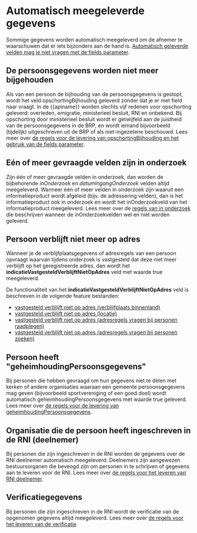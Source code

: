 # Automatisch meegeleverde gegevens

Sommige gegevens worden automatisch meegeleverd om de afnemer te waarschuwen dat er iets bijzonders aan de hand is. [Automatisch geleverde velden mag je niet vragen met de fields parameter](https://github.com/BRP-API/personen-informatie-service/blob/main/features/persoon/opschorting-bijhouding/fields.feature.Regel:opschortingBijhouding-mag-niet-worden-gevraagd-omdat-het-automatisch-wordt-geleverd).

## De persoonsgegevens worden niet meer bijgehouden 

Als van een persoon de bijhouding van de persoonsgegevens is gestopt, wordt het veld opschortingBijhouding geleverd zonder dat je er met field naar vraagt. In de {{apiname}} worden slechts vijf redenen voor opschorting geleverd: overleden, emigratie, ministerieel besluit, RNI en onbekend. Bij opschorting door ministerieel besluit wordt er getwijfeld aan de juistheid van de persoonsgegevens in de BRP, en 
wordt iemand bijvoorbeeld (tijdelijk) uitgeschreven uit de BRP of als niet-ingezetene beschouwd. Lees meer over [de regels voor de levering van opschortingBijhouding en het gebruik van de fields parameter](https://github.com/BRP-API/personen-informatie-service/blob/main/features/persoon/opschorting-bijhouding/fields.feature).



## Eén of meer gevraagde velden zijn in onderzoek

Zijn één of meer gevraagde velden in onderzoek, dan worden de bijbehorende *inOnderzoek* en *datumIngangOnderzoek* velden altijd meegeleverd.
Wanneer één of meer velden in onderzoek zijn waaruit een informatieproduct wordt afgeleid (bijv. de adressering velden), dan is het informatieproduct ook in onderzoek en wordt het inOnderzoekveld van het informatieproduct meegeleverd.
Lees meer over de [regels van in onderzoek](./../features/in-onderzoek.feature) die beschrijven wanneer de inOnderzoekvelden wel en niet worden geleverd.

## Persoon verblijft niet meer op adres

Wanneer je de verblijfplaatsgegevens of adresregels van een persoon opvraagt waarvan tijdens onderzoek is vastgesteld dat deze niet meer verblijft op het geregistreerde adres, dan wordt het **indicatieVastgesteldVerblijftNietOpAdres** veld met waarde true meegeleverd.

De functionaliteit van het **indicatieVastgesteldVerblijftNietOpAdres** veld is beschreven in de volgende feature bestanden:
- [vastgesteld verblijft niet op adres (verblijfplaats binnenland)](./../features/persoon/verblijfplaats/adres/vastgesteld-verblijft-niet-op-adres.feature)
- [vastgesteld verblijft niet op adres (locatie)](./../features/persoon/verblijfplaats/locatie/vastgesteld-verblijft-niet-op-adres.feature)
- [vastgesteld verblijft niet op adres (adresregels vragen bij personen raadplegen)](./../features/persoon/adressering/adres-regels/vastgesteld-verblijft-niet-op-adres.feature)
- [vastgesteld verblijft niet op adres (adresregels vragen bij personen zoeken)](./../features/persoon-beperkt/adressering/adres-regels/vastgesteld-verblijft-niet-op-adres.feature)

## Persoon heeft "geheimhoudingPersoonsgegevens" 

Bij personen die hebben gevraagd om hun gegevens niet te delen met kerken of andere organisaties waaraan een gemeente persoonsgegevens mag geven (bijvoorbeeld sportvereniging of een goed doel) wordt automatisch geheimhoudingPersoonsgegevens met waarde true geleverd. Lees meer over [de regels voor de levering van geheimhoudingPersoonsgegevens](https://github.com/BRP-API/personen-informatie-service/blob/main/features/persoon/geheimhouding/overzicht.feature).

## Organisatie die de persoon heeft ingeschreven in de RNI (deelnemer) 

Bij personen die zijn ingeschreven in de RNI worden de gegevens over de RNI deelnemer automatisch meegeleverd. Deelnemers zijn aangewezen bestuursorganen die beveogd zijn om personen in te schrijven of gegevens aan te leveren voor de RNI. Lees meer over [de regels voor het leveren van RNI deelnemer](https://github.com/BRP-API/personen-informatie-service/blob/main/features/persoon/rni/overzicht.feature).

## Verificatiegegevens
Bij personen die zijn ingeschreven in de RNI wordt de verificatie van de opgenomen gegevens altijd meegeleverd. Lees meer over [de regels voor het leveren van de verificatie](https://github.com/BRP-API/personen-informatie-service/blob/main/features/persoon/verificatie/fields.feature)
